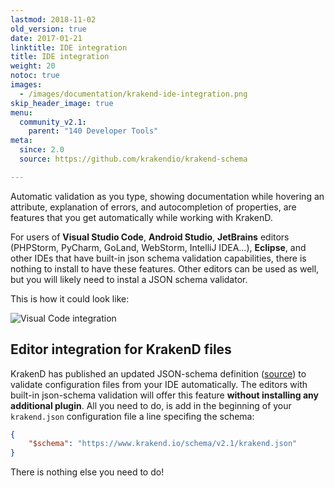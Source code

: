 ```yaml
---
lastmod: 2018-11-02
old_version: true
date: 2017-01-21
linktitle: IDE integration
title: IDE integration
weight: 20
notoc: true
images:
  - /images/documentation/krakend-ide-integration.png
skip_header_image: true
menu:
  community_v2.1:
    parent: "140 Developer Tools"
meta:
  since: 2.0
  source: https://github.com/krakendio/krakend-schema

---
```

Automatic validation as you type, showing documentation while hovering an attribute, explanation of errors, and autocompletion of properties, are features that you get automatically while working with KrakenD.

For users of **Visual Studio Code**, **Android Studio**, **JetBrains** editors (PHPStorm, PyCharm, GoLand, WebStorm, IntelliJ IDEA...), **Eclipse**, and other IDEs that have built-in json schema validation capabilities, there is nothing to install to have these features. Other editors can be used as well, but you will likely need to instal a JSON schema validator.

This is how it could look like:

![Visual Code integration](/images/documentation/krakend-ide-integration.png)

## Editor integration for KrakenD files
KrakenD has published an updated JSON-schema definition ([source](https://github.com/krakendio/krakend-schema)) to validate configuration files from your IDE automatically. The editors with built-in json-schema validation will offer this feature **without installing any additional plugin**. All you need to do, is add in the beginning of your `krakend.json` configuration file a line specifing the schema:


```json
{
    "$schema": "https://www.krakend.io/schema/v2.1/krakend.json"
}
```

There is nothing else you need to do!
